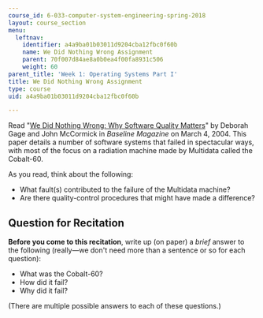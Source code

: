 ```yaml
---
course_id: 6-033-computer-system-engineering-spring-2018
layout: course_section
menu:
  leftnav:
    identifier: a4a9ba01b03011d9204cba12fbc0f60b
    name: We Did Nothing Wrong Assignment
    parent: 70f007d84ae8a0b0ea4f00fa8931c506
    weight: 60
parent_title: 'Week 1: Operating Systems Part I'
title: We Did Nothing Wrong Assignment
type: course
uid: a4a9ba01b03011d9204cba12fbc0f60b

---
```


Read "[We Did Nothing Wrong: Why Software Quality Matters](http://www.baselinemag.com/c/a/Projects-Processes/We-Did-Nothing-Wrong)" by Deborah Gage and John McCormick in _Baseline Magazine_ on March 4, 2004. This paper details a number of software systems that failed in spectacular ways, with most of the focus on a radiation machine made by Multidata called the Cobalt-60.

As you read, think about the following:

*   What fault(s) contributed to the failure of the Multidata machine?
*   Are there quality-control procedures that might have made a difference?

Question for Recitation
-----------------------

**Before you come to this recitation**, write up (on paper) a _brief_ answer to the following (really—we don't need more than a sentence or so for each question):

*   What was the Cobalt-60?
*   How did it fail?
*   Why did it fail?

(There are multiple possible answers to each of these questions.)